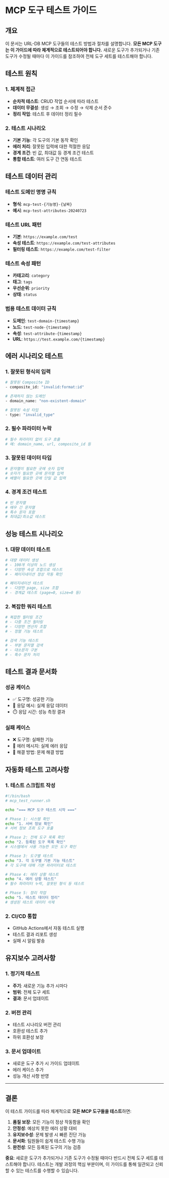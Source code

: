 # MCP 도구 테스트 가이드

## 개요
이 문서는 URL-DB MCP 도구들의 테스트 방법과 절차를 설명합니다. **모든 MCP 도구는 이 가이드에 따라 체계적으로 테스트되어야 합니다.** 새로운 도구가 추가되거나 기존 도구가 수정될 때마다 이 가이드를 참조하여 전체 도구 세트를 테스트해야 합니다.

## 테스트 원칙

### 1. 체계적 접근
- **순차적 테스트**: CRUD 작업 순서에 따라 테스트
- **데이터 무결성**: 생성 → 조회 → 수정 → 삭제 순서 준수
- **정리 작업**: 테스트 후 데이터 정리 필수

### 2. 테스트 시나리오
- **기본 기능**: 각 도구의 기본 동작 확인
- **에러 처리**: 잘못된 입력에 대한 적절한 응답
- **경계 조건**: 빈 값, 최대값 등 경계 조건 테스트
- **통합 테스트**: 여러 도구 간 연동 테스트

## 테스트 데이터 관리

### 테스트 도메인 명명 규칙
- **형식**: `mcp-test-{기능명}-{날짜}`
- **예시**: `mcp-test-attributes-20240723`

### 테스트 URL 패턴
- **기본**: `https://example.com/test`
- **속성 테스트**: `https://example.com/test-attributes`
- **필터링 테스트**: `https://example.com/test-filter`

### 테스트 속성 패턴
- **카테고리**: `category`
- **태그**: `tags`
- **우선순위**: `priority`
- **상태**: `status`

### 범용 테스트 데이터 규칙
- **도메인**: `test-domain-{timestamp}`
- **노드**: `test-node-{timestamp}`
- **속성**: `test-attribute-{timestamp}`
- **URL**: `https://test.example.com/{timestamp}`

## 에러 시나리오 테스트

### 1. 잘못된 형식의 입력
```bash
# 잘못된 Composite ID
- composite_id: "invalid:format:id"

# 존재하지 않는 도메인
- domain_name: "non-existent-domain"

# 잘못된 속성 타입
- type: "invalid_type"
```

### 2. 필수 파라미터 누락
```bash
# 필수 파라미터 없이 도구 호출
# 예: domain_name, url, composite_id 등
```

### 3. 잘못된 데이터 타입
```bash
# 문자열이 필요한 곳에 숫자 입력
# 숫자가 필요한 곳에 문자열 입력
# 배열이 필요한 곳에 단일 값 입력
```

### 4. 경계 조건 테스트
```bash
# 빈 문자열
# 매우 긴 문자열
# 특수 문자 포함
# 최대값/최소값 테스트
```

## 성능 테스트 시나리오

### 1. 대량 데이터 테스트
```bash
# 대량 데이터 생성
# - 100개 이상의 노드 생성
# - 다양한 속성 조합으로 테스트
# - 페이지네이션 정상 작동 확인

# 페이지네이션 테스트
# - 다양한 page, size 조합
# - 경계값 테스트 (page=0, size=0 등)
```

### 2. 복잡한 쿼리 테스트
```bash
# 복잡한 필터링 조건
# - 다중 조건 필터링
# - 다양한 연산자 조합
# - 정렬 기능 테스트

# 검색 기능 테스트
# - 부분 문자열 검색
# - 대소문자 구분
# - 특수 문자 처리
```

## 테스트 결과 문서화

### 성공 케이스
- ✅ 도구명: 성공한 기능
- 📝 응답 예시: 실제 응답 데이터
- ⏱️ 응답 시간: 성능 측정 결과

### 실패 케이스
- ❌ 도구명: 실패한 기능
- 🐛 에러 메시지: 실제 에러 응답
- 🔧 해결 방법: 문제 해결 방법

## 자동화 테스트 고려사항

### 1. 테스트 스크립트 작성
```bash
#!/bin/bash
# mcp_test_runner.sh

echo "=== MCP 도구 테스트 시작 ==="

# Phase 1: 시스템 확인
echo "1. 서버 정보 확인"
# 서버 정보 조회 도구 호출

# Phase 2: 전체 도구 목록 확인
echo "2. 등록된 도구 목록 확인"
# 시스템에서 사용 가능한 모든 도구 확인

# Phase 3: 도구별 테스트
echo "3. 각 도구별 기본 기능 테스트"
# 각 도구에 대해 기본 파라미터로 테스트

# Phase 4: 에러 상황 테스트
echo "4. 에러 상황 테스트"
# 필수 파라미터 누락, 잘못된 형식 등 테스트

# Phase 5: 정리 작업
echo "5. 테스트 데이터 정리"
# 생성된 테스트 데이터 삭제
```

### 2. CI/CD 통합
- GitHub Actions에서 자동 테스트 실행
- 테스트 결과 리포트 생성
- 실패 시 알림 발송

## 유지보수 고려사항

### 1. 정기적 테스트
- **주기**: 새로운 기능 추가 시마다
- **범위**: 전체 도구 세트
- **결과**: 문서 업데이트

### 2. 버전 관리
- 테스트 시나리오 버전 관리
- 호환성 테스트 추가
- 하위 호환성 보장

### 3. 문서 업데이트
- 새로운 도구 추가 시 가이드 업데이트
- 에러 케이스 추가
- 성능 개선 사항 반영

---

## 결론

이 테스트 가이드를 따라 체계적으로 **모든 MCP 도구들을 테스트**하면:

1. **품질 보장**: 모든 기능이 정상 작동함을 확인
2. **안정성**: 예상치 못한 에러 상황 대비
3. **유지보수성**: 문제 발생 시 빠른 진단 가능
4. **문서화**: 팀원들이 쉽게 테스트 수행 가능
5. **완전성**: 모든 등록된 도구의 기능 검증

**중요**: 새로운 도구가 추가되거나 기존 도구가 수정될 때마다 반드시 전체 도구 세트를 테스트해야 합니다. 테스트는 개발 과정의 핵심 부분이며, 이 가이드를 통해 일관되고 신뢰할 수 있는 테스트를 수행할 수 있습니다. 